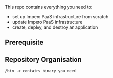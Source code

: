 This repo contains everything you need to:
- set up Impero PaaS infrastructure from scratch
- update Impero PaaS infrastructure
- create, deploy, and destroy an application

## Prerequisite 

## Repository Organisation
```
/bin -> contains binary you need
